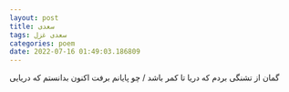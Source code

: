 ```yaml
---
layout: post
title: سعدی
tags: سعدی غزل
categories: poem
date: 2022-07-16 01:49:03.186809
---
```


گمان از تشنگی بردم که دریا تا کمر باشد / چو پایانم برفت اکنون بدانستم که دریایی